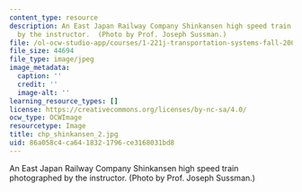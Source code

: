 ```yaml
---
content_type: resource
description: An East Japan Railway Company Shinkansen high speed train photographed
  by the instructor.  (Photo by Prof. Joseph Sussman.)
file: /ol-ocw-studio-app/courses/1-221j-transportation-systems-fall-2004/86a058c4ca6418321796ce3168031bd8_chp_shinkansen_2.jpg
file_size: 44694
file_type: image/jpeg
image_metadata:
  caption: ''
  credit: ''
  image-alt: ''
learning_resource_types: []
license: https://creativecommons.org/licenses/by-nc-sa/4.0/
ocw_type: OCWImage
resourcetype: Image
title: chp_shinkansen_2.jpg
uid: 86a058c4-ca64-1832-1796-ce3168031bd8
---
```

An East Japan Railway Company Shinkansen high speed train photographed by the instructor.  (Photo by Prof. Joseph Sussman.)